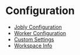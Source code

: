 # Configuration

- [Jobly Configuration](jobly-config.md)
- [Worker Configuration](worker-config.md)
- [Custom Settings](custom-settings.md)
- [Workspace Info](workspace-info.md)
